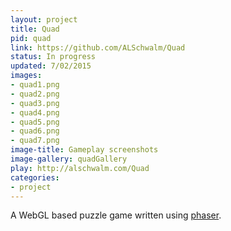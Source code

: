 ```yaml
---
layout: project
title: Quad
pid: quad
link: https://github.com/ALSchwalm/Quad
status: In progress
updated: 7/02/2015
images:
- quad1.png
- quad2.png
- quad3.png
- quad4.png
- quad5.png
- quad6.png
- quad7.png
image-title: Gameplay screenshots
image-gallery: quadGallery
play: http://alschwalm.com/Quad
categories:
- project
---
```


A WebGL based puzzle game written using [phaser][phaser].

[phaser]: http://phaser.io/
